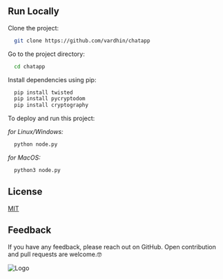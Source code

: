 
## Run Locally

Clone the project:

```bash
  git clone https://github.com/vardhin/chatapp
```

Go to the project directory:

```bash
  cd chatapp
```

Install dependencies using pip:

```bash
  pip install twisted
  pip install pycryptodom
  pip install cryptography
```

To deploy and run this project:

*for Linux/Windows:*
```bash
  python node.py
```
*for MacOS:*
```bash
  python3 node.py
```


## License

[MIT](https://choosealicense.com/licenses/mit/)


## Feedback

If you have any feedback, please reach out on GitHub. Open contribution and pull requests are welcome.🤓


![Logo](https://i.ibb.co/28WV8RK/Screenshot-2024-05-02-at-11-46-17-PM.png)
